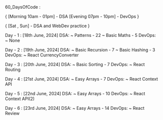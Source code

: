 60_DaysOfCode : 

{
    [Morning 10am - 01pm] - DSA
    [Evening 07pm - 10pm] - DevOps
}

{
    [Sat , Sun] - DSA and WebDev practice
}

Day - 1 : [18th June, 2024]
    DSA:
        ~   Patterns - 22
        ~   Basic Maths - 5
    DevOps:
        ~   None

Day - 2 : [19th June, 2024]
    DSA:
        ~   Basic Recursion - 7
        ~   Basic Hashing - 3
    DevOps:
        ~   React CurrencyConverter

Day - 3 : [20th June, 2024]
    DSA:
        ~   Basic Sorting - 7
    DevOps:
        ~   React Routing

Day - 4 : [21st June, 2024]
    DSA:
        ~   Easy Arrays - 7
    DevOps:
        ~   React Context API

Day - 5 : [22nd June, 2024]
    DSA:
        ~   Easy Arrays - 10
    DevOps:
        ~   React Context API(2)

Day - 6 : [23rd June, 2024]
    DSA:
        ~   Easy Arrays - 14
    DevOps:
        ~   React Review
        



        


